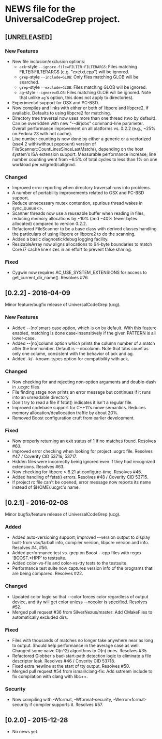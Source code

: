 # NEWS file for the UniversalCodeGrep project.

## [UNRELEASED]

### New Features
- New file inclusion/exclusion options:
	- `ack`-style `--ignore-file=FILTER:FILTERARGS`: Files matching FILTER:FILTERARGS (e.g. "ext:txt,cpp") will be ignored.
	- `grep`-style `--include=GLOB`: Only files matching GLOB will be searched.
	- `grep`-style `--exclude=GLOB`: Files matching GLOB will be ignored.
	- `ag`-style `--ignore=GLOB`: Files matching GLOB will be ignored.  Note that unlike `ag`'s option, this does not apply to directories).
- Experimental support for OSX and PC-BSD.
- Now compiles and links with either or both of libpcre and libpcre2, if available.  Defaults to using libpcre2 for matching.
- Directory tree traversal now uses more than one thread (two by default).  Can be overridden with new "--dirjobs" command-line parameter.  Overall performance improvement on all platforms vs. 0.2.2 (e.g., ~25% on Fedora 23 with hot cache).
- Line number counting is now done by either a generic or a vectorized (sse4.2 with/without popcount) version of FileScanner::CountLinesSinceLastMatch(), depending on the host system's ISA extension support.  Measurable performance increase; line number counting went from ~6.5% of total cycles to less than 1% on one workload per valgrind/callgrind.

### Changed
- Improved error reporting when directory traversal runs into problems.  
- A number of portability improvements related to OSX and PC-BSD support.
- Reduce unnecessary mutex contention, spurious thread wakes in sync_queue<>.
- Scanner threads now use a reuseable buffer when reading in files, reducing memory allocations by ~10% (and ~40% fewer bytes allocated) compared to version 0.2.2.
- Refactored FileScanner to be a base class with derived classes handling the particulars of using libpcre or libpcre2 to do the scanning. 
- Added a basic diagnostic/debug logging facility.
- ResizableArray now aligns allocations to 64-byte boundaries to match Core i7 cache line sizes in an effort to prevent false sharing.

### Fixed
- Cygwin now requires AC_USE_SYSTEM_EXTENSIONS for access to get_current_dir_name().  Resolves #76.


## [0.2.2] - 2016-04-09

Minor feature/bugfix release of UniversalCodeGrep (ucg).

### New Features
- Added --[no]smart-case option, which is on by default.  With this feature enabled, matching is done case-insensitively if the given PATTERN is all lower-case. 
- Added --[no]column option which prints the column number of a match after the line number.  Default is --nocolumn.  Note that tabs count as only one column, consistent with the behavior of ack and ag.
- Added -k/--known-types option for compatibility with ack.

### Changed
- Now checking for and rejecting non-option arguments and double-dash in .ucgrc files.
- File finding stage now prints an error message but continues if it runs into an unreadable directory.
- Don't try to read a file if fstat() indicates it isn't a regular file.
- Improved codebase support for C++11's move semantics.  Reduces memory allocation/deallocation traffic by about 20%.
- Removed Boost configuration cruft from earlier development.

### Fixed
- Now properly returning an exit status of 1 if no matches found.  Resolves #60.
- Improved error checking when looking for project .ucgrc file.  Resolves #47 / Coverity CID 53716, 53717.
- Hidden files were incorrectly being ignored even if they had recognized extensions.  Resolves #63.
- Now checking for libpcre > 8.21 at configure-time.  Resolves #45.
- Added handling of fstat() errors.  Resolves #48 / Coverity CID 53715.
- If project rc file can't be opened, error message now reports its name instead of $HOME/.ucgrc's name.

## [0.2.1] - 2016-02-08

Minor bugfix/feature release of UniversalCodeGrep (ucg).

### Added
- Added auto-versioning support, improved --version output to display built-from vcs/tarball info, compiler version, libpcre version and info.  Resolves #4, #56.
- Added performance test vs. grep on Boost --cpp files with regex 'BOOST.*HPP' to testsuite.
- Added color-vs-file and color-vs-tty tests to the testsuite.
- Performance test suite now captures version info of the programs that are being compared.  Resolves #22.

### Changed
- Updated color logic so that --color forces color regardless of output device, and tty will get color unless --nocolor is specified.  Resolves #52.
- Merged pull request #36 from SilverNexus/master: Add CMakeFiles to automatically excluded dirs.

### Fixed
- Files with thousands of matches no longer take anywhere near as long to output.  Should help performance in the average case as well.  Changed some naive O(n^2) algorithms to O(n) ones.  Resolves #35.
- Refactored Globber's bad-start-path detection logic to eliminate a file descriptor leak.  Resolves #46 / Coverity CID 53718.
- Fixed extra newline at the start of tty output.  Resolves #50.
- Merged pull request #54 from ismail/clang-fix: Add sstream include to fix compilation with clang with libc++.

### Security
- Now compiling with -Wformat, -Wformat-security, -Werror=format-security if compiler supports it.  Resolves #57.

## [0.2.0] - 2015-12-28
- No news yet.
